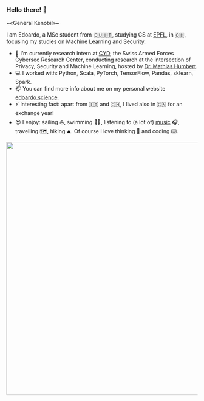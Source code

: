 ### Hello there! 👋
~«General Kenobi!»~

I am Edoardo, a MSc student from 🇪🇺🇮🇹, studying CS at [EPFL](https://epfl.ch/en), in 🇨🇭, focusing my studies on Machine Learning and Security.

- 🔭 I’m currently research intern at [CYD](https://www.ar.admin.ch/en/armasuisse-wissenschaft-und-technologie-w-t/cyber-defence_campus.html), the Swiss Armed Forces Cybersec Research Center, conducting research at the intersection of Privacy, Security and Machine Learning, hosted by [Dr. Mathias Humbert](https://www.mhumbert.com/).
- 💻 I worked with: Python, Scala, PyTorch, TensorFlow, Pandas, sklearn, Spark.
- 📫 You can find more info about me on my personal website [edoardo.science](http://edoardo.science).
- ⚡ Interesting fact: apart from 🇮🇹 and 🇨🇭, I lived also in 🇨🇳 for an exchange year!
- 😍 I enjoy: sailing ⛵, swimming 🏊‍♂️, listening to (a lot of) [music](https://www.last.fm/user/dedeswim) 🎧, travelling 🗺️, hiking ⛰️. Of course I love thinking 💭 and coding ⌨️.

<img align="center" width="665" src="https://github-profile-trophy.vercel.app/?username=dedeswim&rank=A,AA,AAA">
